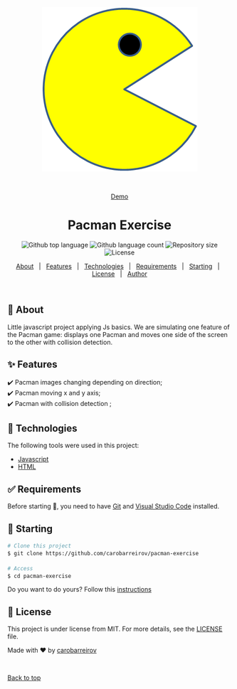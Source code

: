 <div align="center" id="top"> 
  <img src="./pacman-exercise/images/PacMan1.png" alt="Pacman Exercise" />

&#xa0;

<a href="./pacman-exercise">Demo</a>

</div>

<h1 align="center">Pacman Exercise</h1>

<p align="center">
  <img alt="Github top language" src="https://img.shields.io/github/languages/top/carobarreirov/pacman-exercise?color=56BEB8">

  <img alt="Github language count" src="https://img.shields.io/github/languages/count/carobarreirov/pacman-exercise?color=56BEB8">

  <img alt="Repository size" src="https://img.shields.io/github/repo-size/carobarreirov/pacman-exercise?color=56BEB8">

  <img alt="License" src="https://img.shields.io/github/license/carobarreirov/pacman-exercise?color=56BEB8">
</p>

<!-- Status -->

<!-- <h4 align="center">
	🚧  Pacman Exercise 🚀 Under construction...  🚧
</h4>

<hr> -->

<p align="center">
  <a href="#dart-about">About</a> &#xa0; | &#xa0; 
  <a href="#sparkles-features">Features</a> &#xa0; | &#xa0;
  <a href="#rocket-technologies">Technologies</a> &#xa0; | &#xa0;
  <a href="#white_check_mark-requirements">Requirements</a> &#xa0; | &#xa0;
  <a href="#checkered_flag-starting">Starting</a> &#xa0; | &#xa0;
  <a href="#memo-license">License</a> &#xa0; | &#xa0;
  <a href="https://github.com/{{YOUR_GITHUB_USERNAME}}" target="_blank">Author</a>
</p>

<br>

## :dart: About

Little javascript project applying Js basics. We are simulating one feature of the Pacman game: displays one Pacman and moves one side of the screen to the other with collision detection.

## :sparkles: Features

:heavy_check_mark: Pacman images changing depending on direction;\
:heavy_check_mark: Pacman moving x and y axis;\
:heavy_check_mark: Pacman with collision detection ;

## :rocket: Technologies

The following tools were used in this project:

- [Javascript](https://javascript.com/)
- [HTML](https://html.com/)

## :white_check_mark: Requirements

Before starting :checkered_flag:, you need to have [Git](https://git-scm.com) and [Visual Studio Code](https://code.visualstudio.com/) installed.

## :checkered_flag: Starting

```bash
# Clone this project
$ git clone https://github.com/carobarreirov/pacman-exercise

# Access
$ cd pacman-exercise

```

Do you want to do yours? Follow this [instructions](https://carobarreirov.github.io/pacman-movement/)

## :memo: License

This project is under license from MIT. For more details, see the [LICENSE](LICENSE.md) file.

Made with :heart: by <a href="https://github.com/carobarreirov" target="_blank">carobarreirov</a>

&#xa0;

<a href="#top">Back to top</a>
